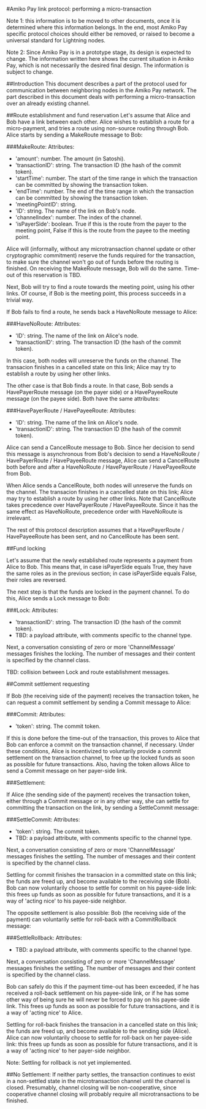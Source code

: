 #Amiko Pay link protocol: performing a micro-transaction

Note 1: this information is to be moved to other documents, once it is
determined where this information belongs. In the end, most Amiko Pay specific
protocol choices should either be removed, or raised to become a universal
standard for Lightning nodes.

Note 2: Since Amiko Pay is in a prototype stage, its design is expected to
change. The information written here shows the current situation in Amiko Pay,
which is not necessarily the desired final design. The information is subject to
change.


##Introduction
This document describes a part of the protocol used for communication between
neighboring nodes in the Amiko Pay network. The part described in this document
deals with performing a micro-transaction over an already existing channel.


##Route establishment and fund reservation
Let's assume that Alice and Bob have a link between each other. Alice wishes to
establish a route for a micro-payment, and tries a route using non-source
routing through Bob. Alice starts by sending a MakeRoute message to Bob:

###MakeRoute:
Attributes:
* 'amount': number. The amount (in Satoshi).
* 'transactionID': string. The transaction ID (the hash of the commit token).
* 'startTime': number. The start of the time range in which the transaction can
  be committed by showing the transaction token.
* 'endTime': number. The end of the time range in which the transaction can
  be committed by showing the transaction token.
* 'meetingPointID': string. 
* 'ID': string. The name of the link on Bob's node.
* 'channelIndex': number. The index of the channel.
* 'isPayerSide': boolean. True if this is the route from the payer to the
  meeting point, False if this is the route from the payee to the meeting point.

Alice will (informally, without any microtransaction channel update or other
cryptographic commitment) reserve the funds required for the transaction, to
make sure the channel won't go out of funds before the routing is finished.
On receiving the MakeRoute message, Bob will do the same. Time-out of this
reservation is TBD.

Next, Bob will try to find a route towards the meeting point, using his other
links. Of course, if Bob is the meeting point, this process succeeds in a
trivial way.

If Bob fails to find a route, he sends back a HaveNoRoute message to Alice:

###HaveNoRoute:
Attributes:
* 'ID': string. The name of the link on Alice's node.
* 'transactionID': string. The transaction ID (the hash of the commit token).

In this case, both nodes will unreserve the funds on the channel. The transacion
finishes in a cancelled state on this link; Alice may try to establish a route
by using her other links.

The other case is that Bob finds a route. In that case, Bob sends a
HavePayerRoute message (on the payer side) or a HavePayeeRoute message (on the
payee side). Both have the same attributes:

###HavePayerRoute / HavePayeeRoute:
Attributes:
* 'ID': string. The name of the link on Alice's node.
* 'transactionID': string. The transaction ID (the hash of the commit token).

Alice can send a CancelRoute message to Bob. Since her decision to send this
message is asynchronous from Bob's decision to send a HaveNoRoute /
HavePayerRoute / HavePayeeRoute message, Alice can send a CancelRoute both
before and after a HaveNoRoute / HavePayerRoute / HavePayeeRoute from Bob.

When Alice sends a CancelRoute, both nodes will unreserve the funds on the
channel. The transacion finishes in a cancelled state on this link; Alice may
try to establish a route by using her other links. Note that CancelRoute takes
precedence over HavePayerRoute / HavePayeeRoute. Since it has the same effect
as HaveNoRoute, precedence order with HaveNoRoute is irrelevant.

The rest of this protocol description assumes that a HavePayerRoute /
HavePayeeRoute has been sent, and no CancelRoute has been sent.


##Fund locking

Let's assume that the newly established route represents a payment from Alice
to Bob. This means that, in case isPayerSide equals True, they have the same
roles as in the previous section; in case isPayerSide equals False, their roles
are reversed.

The next step is that the funds are locked in the payment channel. To do this,
Alice sends a Lock message to Bob:

###Lock:
Attributes:
* 'transactionID': string. The transaction ID (the hash of the commit token).
* TBD: a payload attribute, with comments specific to the channel type.

Next, a conversation consisting of zero or more 'ChannelMessage' messages
finishes the locking. The number of messages and their content is specified by
the channel class.

TBD: collision between Lock and route establishment messages.


##Commit settlement requesting

If Bob (the receiving side of the payment) receives the transaction token, he
can request a commit settlement by sending a Commit message to Alice:

###Commit:
Attributes:
* 'token': string. The commit token.

If this is done before the time-out of the transaction, this proves to Alice
that Bob can enforce a commit on the transaction channel, if necessary. Under
these conditions, Alice is incentivized to voluntarily provide a commit
settlement on the transaction channel, to free up the locked funds as soon as
possible for future transactions. Also, having the token allows Alice to send
a Commit message on her payer-side link.


###Settlement:

If Alice (the sending side of the payment) receives the transaction token,
either through a Commit message or in any other way, she can settle for
committing the transaction on the link, by sending a SettleCommit message:

###SettleCommit:
Attributes:
* 'token': string. The commit token.
* TBD: a payload attribute, with comments specific to the channel type.

Next, a conversation consisting of zero or more 'ChannelMessage' messages
finishes the settling. The number of messages and their content is specified
by the channel class.

Settling for commit finishes the transacion in a committed state on
this link; the funds are freed up, and become available to the receiving side
(Bob). Bob can now voluntarily choose to settle for commit on his payee-side
link: this frees up funds as soon as possible for future transactions, and it
is a way of 'acting nice' to his payee-side neighbor.

The opposite settlement is also possible: Bob (the receiving side of the
payment) can voluntarily settle for roll-back with a CommitRollback message:

###SettleRollback:
Attributes:
* TBD: a payload attribute, with comments specific to the channel type.

Next, a conversation consisting of zero or more 'ChannelMessage' messages
finishes the settling. The number of messages and their content is specified
by the channel class.

Bob can safely do this if the payment time-out has been exceeded, if he has
received a roll-back settlement on his payee-side link, or if he has some other
way of being sure he will never be forced to pay on his payee-side link. This
frees up funds as soon as possible for future transactions, and it is a way of
'acting nice' to Alice.

Settling for roll-back finishes the transacion in a cancelled state on
this link; the funds are freed up, and become available to the sending side
(Alice). Alice can now voluntarily choose to settle for roll-back on her
payee-side link: this frees up funds as soon as possible for future
transactions, and it is a way of 'acting nice' to her payer-side neighbor.

Note: Settling for rollback is not yet implemented.


##No Settlement:
If neither party settles, the transaction continues to exist in a non-settled
state in the microtransaction channel until the channel is closed. Presumably,
channel closing will be non-cooperative, since cooperative channel closing will
probably require all microtransactions to be finished.


